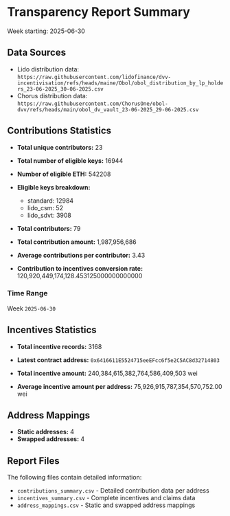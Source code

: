 # Transparency Report Summary
Week starting: 2025-06-30

## Data Sources
- Lido distribution data: `https://raw.githubusercontent.com/lidofinance/dvv-incentivisation/refs/heads/maine/Obol/obol_distribution_by_lp_holders_23-06-2025_30-06-2025.csv`
- Chorus distribution data: `https://raw.githubusercontent.com/ChorusOne/obol-dvv/refs/heads/main/obol_dv_vault_23-06-2025_29-06-2025.csv`

## Contributions Statistics
- **Total unique contributors:** 23
- **Total number of eligible keys:** 16944
- **Number of eligible ETH:** 542208

- **Eligible keys breakdown:**
  - standard: 12984
  - lido_csm: 52
  - lido_sdvt: 3908

- **Total contributors:** 79
- **Total contribution amount:** 1,987,956,686
- **Average contributions per contributor:** 3.43
- **Contribution to incentives conversion rate:** 120,920,449,174,128.453125000000000000

### Time Range
Week `2025-06-30`

## Incentives Statistics
- **Total incentive records:** 3168
- **Latest contract address:** `0x6416611E5524715eeEFcc6f5e2C5AC8d32714803`

- **Total incentive amount:** 240,384,615,382,764,586,409,503 wei
- **Average incentive amount per address:** 75,926,915,787,354,570,752.00 wei

## Address Mappings
- **Static addresses:** 4
- **Swapped addresses:** 4

## Report Files
The following files contain detailed information:
- `contributions_summary.csv` - Detailed contribution data per address
- `incentives_summary.csv` - Complete incentives and claims data
- `address_mappings.csv` - Static and swapped address mappings